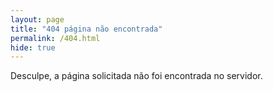 ```yaml
---
layout: page
title: "404 página não encontrada"
permalink: /404.html
hide: true
---
```


Desculpe, a página solicitada não foi encontrada no servidor.
